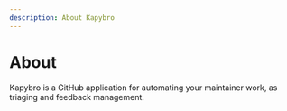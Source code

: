 ```yaml
---
description: About Kapybro
---
```


# About

Kapybro is a GitHub application for automating your maintainer work, as triaging and feedback management.
